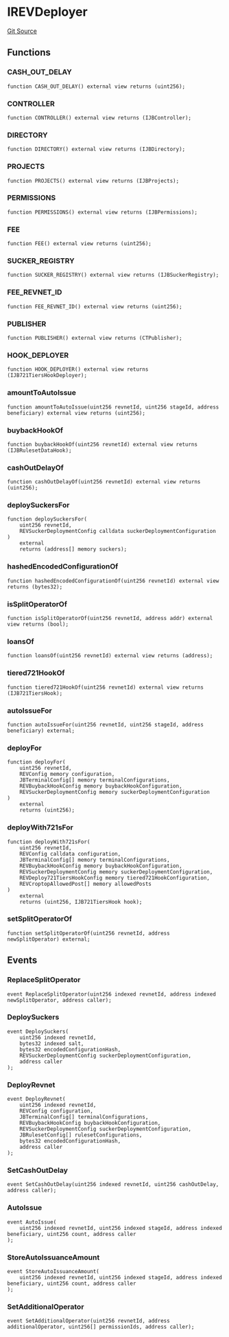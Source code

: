 # IREVDeployer
[Git Source](https://github.com/rev-net/revnet-core/blob/4ce5b6e07a0e5ba0e8d652f2e9efcc8c2d12b8d1/src/interfaces/IREVDeployer.sol)


## Functions
### CASH_OUT_DELAY


```solidity
function CASH_OUT_DELAY() external view returns (uint256);
```

### CONTROLLER


```solidity
function CONTROLLER() external view returns (IJBController);
```

### DIRECTORY


```solidity
function DIRECTORY() external view returns (IJBDirectory);
```

### PROJECTS


```solidity
function PROJECTS() external view returns (IJBProjects);
```

### PERMISSIONS


```solidity
function PERMISSIONS() external view returns (IJBPermissions);
```

### FEE


```solidity
function FEE() external view returns (uint256);
```

### SUCKER_REGISTRY


```solidity
function SUCKER_REGISTRY() external view returns (IJBSuckerRegistry);
```

### FEE_REVNET_ID


```solidity
function FEE_REVNET_ID() external view returns (uint256);
```

### PUBLISHER


```solidity
function PUBLISHER() external view returns (CTPublisher);
```

### HOOK_DEPLOYER


```solidity
function HOOK_DEPLOYER() external view returns (IJB721TiersHookDeployer);
```

### amountToAutoIssue


```solidity
function amountToAutoIssue(uint256 revnetId, uint256 stageId, address beneficiary) external view returns (uint256);
```

### buybackHookOf


```solidity
function buybackHookOf(uint256 revnetId) external view returns (IJBRulesetDataHook);
```

### cashOutDelayOf


```solidity
function cashOutDelayOf(uint256 revnetId) external view returns (uint256);
```

### deploySuckersFor


```solidity
function deploySuckersFor(
    uint256 revnetId,
    REVSuckerDeploymentConfig calldata suckerDeploymentConfiguration
)
    external
    returns (address[] memory suckers);
```

### hashedEncodedConfigurationOf


```solidity
function hashedEncodedConfigurationOf(uint256 revnetId) external view returns (bytes32);
```

### isSplitOperatorOf


```solidity
function isSplitOperatorOf(uint256 revnetId, address addr) external view returns (bool);
```

### loansOf


```solidity
function loansOf(uint256 revnetId) external view returns (address);
```

### tiered721HookOf


```solidity
function tiered721HookOf(uint256 revnetId) external view returns (IJB721TiersHook);
```

### autoIssueFor


```solidity
function autoIssueFor(uint256 revnetId, uint256 stageId, address beneficiary) external;
```

### deployFor


```solidity
function deployFor(
    uint256 revnetId,
    REVConfig memory configuration,
    JBTerminalConfig[] memory terminalConfigurations,
    REVBuybackHookConfig memory buybackHookConfiguration,
    REVSuckerDeploymentConfig memory suckerDeploymentConfiguration
)
    external
    returns (uint256);
```

### deployWith721sFor


```solidity
function deployWith721sFor(
    uint256 revnetId,
    REVConfig calldata configuration,
    JBTerminalConfig[] memory terminalConfigurations,
    REVBuybackHookConfig memory buybackHookConfiguration,
    REVSuckerDeploymentConfig memory suckerDeploymentConfiguration,
    REVDeploy721TiersHookConfig memory tiered721HookConfiguration,
    REVCroptopAllowedPost[] memory allowedPosts
)
    external
    returns (uint256, IJB721TiersHook hook);
```

### setSplitOperatorOf


```solidity
function setSplitOperatorOf(uint256 revnetId, address newSplitOperator) external;
```

## Events
### ReplaceSplitOperator

```solidity
event ReplaceSplitOperator(uint256 indexed revnetId, address indexed newSplitOperator, address caller);
```

### DeploySuckers

```solidity
event DeploySuckers(
    uint256 indexed revnetId,
    bytes32 indexed salt,
    bytes32 encodedConfigurationHash,
    REVSuckerDeploymentConfig suckerDeploymentConfiguration,
    address caller
);
```

### DeployRevnet

```solidity
event DeployRevnet(
    uint256 indexed revnetId,
    REVConfig configuration,
    JBTerminalConfig[] terminalConfigurations,
    REVBuybackHookConfig buybackHookConfiguration,
    REVSuckerDeploymentConfig suckerDeploymentConfiguration,
    JBRulesetConfig[] rulesetConfigurations,
    bytes32 encodedConfigurationHash,
    address caller
);
```

### SetCashOutDelay

```solidity
event SetCashOutDelay(uint256 indexed revnetId, uint256 cashOutDelay, address caller);
```

### AutoIssue

```solidity
event AutoIssue(
    uint256 indexed revnetId, uint256 indexed stageId, address indexed beneficiary, uint256 count, address caller
);
```

### StoreAutoIssuanceAmount

```solidity
event StoreAutoIssuanceAmount(
    uint256 indexed revnetId, uint256 indexed stageId, address indexed beneficiary, uint256 count, address caller
);
```

### SetAdditionalOperator

```solidity
event SetAdditionalOperator(uint256 revnetId, address additionalOperator, uint256[] permissionIds, address caller);
```

